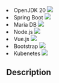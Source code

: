<li>OpenJDK 20 <img src="https://img.shields.io/badge/java-007396?style=flat-square&amp;logo=java&amp;logoColor=white"></li>
<li>Spring Boot <img src="https://img.shields.io/badge/Spring-6DB33F?style=flat-square&amp;logo=Spring&amp;logoColor=white" /></li>
<li>Maria DB <img src="https://img.shields.io/badge/MariaDB-003545?style=flat-square&amp;logo=mariaDB&amp;logoColor=white"></li>
<li>Node.js <img src="https://img.shields.io/badge/Node.js-339933?style=flat-square&amp;logo=Node.js&amp;logoColor=white"></li>
<li>Vue.js <img src="https://img.shields.io/badge/Vue.js-4FC08D?style=flat-square&amp;logo=Vue.js&amp;logoColor=white"></li>
<li>Bootstrap <img src="https://img.shields.io/badge/Bootstrapap-7952B3?style=flat-square&amp;logo=bootstrap&amp;logoColor=white"></li>
<li>Kubenetes <img src="https://img.shields.io/badge/Docker-2496ED?style=flat-square&amp;logo=Docker&amp;logoColor=white"></li>


## Description